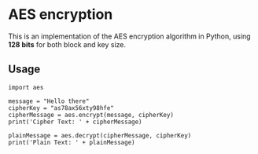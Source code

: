 # AES encryption

This is an implementation of the AES encryption algorithm in Python, using **128 bits** for both block and key size.

## Usage

```
import aes

message = "Hello there"
cipherKey = "as78ax56xty98hfe"
cipherMessage = aes.encrypt(message, cipherKey)
print('Cipher Text: ' + cipherMessage)

plainMessage = aes.decrypt(cipherMessage, cipherKey)
print('Plain Text: ' + plainMessage)
```